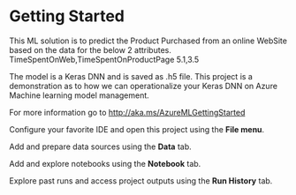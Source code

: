 # Getting Started

This ML solution is to predict the Product Purchased from an online WebSite based on the data for the below 2 attributes.
TimeSpentOnWeb,TimeSpentOnProductPage
5.1,3.5

The model is a Keras DNN and is saved as .h5 file. This project is a demonstration as to how we can operationalize your Keras DNN on Azure Machine learning model management. 

For more information go to <http://aka.ms/AzureMLGettingStarted>

Configure your favorite IDE and open this project using the **File menu**.

Add and prepare data sources using the **Data** tab.

Add and explore notebooks using the **Notebook** tab.

Explore past runs and access project outputs using the **Run History** tab.
